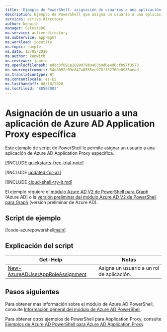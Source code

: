 ```yaml
---
title: 'Ejemplo de PowerShell: asignación de usuarios a una aplicación de Application Proxy'
description: Ejemplo de PowerShell que asigna un usuario a una aplicación de Azure Active Directory (Azure AD) Application Proxy.
services: active-directory
author: kenwith
manager: CelesteDG
ms.service: active-directory
ms.subservice: app-mgmt
ms.workload: identity
ms.topic: sample
ms.date: 12/05/2019
ms.author: kenwith
ms.reviewer: japere
ms.openlocfilehash: addc3f091a2699079b0463b0d6e4d0cf097f3573
ms.sourcegitcommit: 54d8052c09e847a6565ec978f352769e8955aead
ms.translationtype: HT
ms.contentlocale: es-ES
ms.lasthandoff: 08/18/2020
ms.locfileid: "88507083"
---
```

# <a name="assign-a-user-to-a-specific-azure-ad-application-proxy-application"></a>Asignación de un usuario a una aplicación de Azure AD Application Proxy específica

Este ejemplo de script de PowerShell le permite asignar un usuario a una aplicación de Azure AD Application Proxy específica.

[!INCLUDE [quickstarts-free-trial-note](../../../../includes/quickstarts-free-trial-note.md)]

[!INCLUDE [updated-for-az](../../../../includes/updated-for-az.md)]

[!INCLUDE [cloud-shell-try-it.md](../../../../includes/cloud-shell-try-it.md)]

El ejemplo requiere el [módulo Azure AD V2 de PowerShell para Graph](https://docs.microsoft.com/powershell/azure/active-directory/install-adv2?view=azureadps-2.0) (Azure AD) o la [versión preliminar del módulo Azure AD V2 de PowerShell para Graph](https://docs.microsoft.com/powershell/azure/active-directory/install-adv2?view=azureadps-2.0-preview) (versión preliminar de Azure AD).

## <a name="sample-script"></a>Script de ejemplo

[!code-azurepowershell[main](~/powershell_scripts/application-proxy/assign-user-to-app.ps1 "Assign a user to an application")]

## <a name="script-explanation"></a>Explicación del script

| Get-Help | Notas |
|---|---|
| [New-AzureADUserAppRoleAssignment](https://docs.microsoft.com/powershell/module/AzureAD/new-azureaduserapproleassignment?view=azureadps-2.0) | Asigna un usuario a un rol de aplicación. |

## <a name="next-steps"></a>Pasos siguientes

Para obtener más información sobre el módulo de Azure AD PowerShell, consulte [Información general del módulo de Azure AD PowerShell](https://docs.microsoft.com/powershell/azure/active-directory/overview?view=azureadps-2.0).

Para obtener otros ejemplos de PowerShell para Application Proxy, consulte [Ejemplos de Azure AD PowerShell para Azure AD Application Proxy](../application-proxy-powershell-samples.md).
